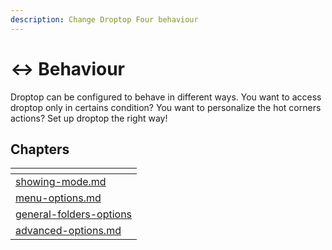 ```yaml
---
description: Change Droptop Four behaviour
---
```


# ↔ Behaviour

Droptop can be configured to behave in different ways. You want to access droptop only in certains condition? You want to personalize the hot corners actions? Set up droptop the right way!

## Chapters

<table data-card-size="large" data-column-title-hidden data-view="cards"><thead><tr><th data-card-target data-type="content-ref"></th></tr></thead><tbody><tr><td><a href="showing-mode.md">showing-mode.md</a></td></tr><tr><td><a href="menu-options.md">menu-options.md</a></td></tr><tr><td><a href="general-folders-options/">general-folders-options</a></td></tr><tr><td><a href="advanced-options.md">advanced-options.md</a></td></tr></tbody></table>
